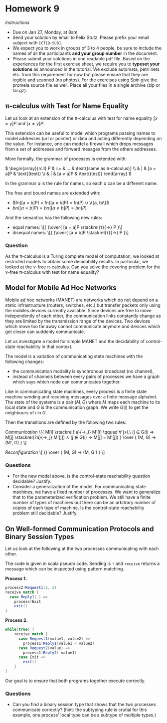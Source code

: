 # Homework 9

_Instructions_
* Due on Jan 27, Monday, at 8am.
* Send your solution by email to Felix Stutz. Please prefix your email subject with `[CT19-SUB]`.
* We expect you to work in groups of 3 to 4 people, be sure to include the names of all the participants **and your group number** in the document.
* Please submit your solutions in one readable pdf file. Based on the experiences for the first exercise sheet, we require you to **typeset your solutions** as announced in the tutorial.
  We exclude automata, petri nets etc. from this requirement for now but please ensure that they are legible and scanned (no photos).
  For the exercises using Spin give the promela source file as well. Place all your files in a single archive (zip or tar.gz).


## π-calculus with Test for Name Equality

Let us look at an extension of the π-calculus with test for name equality $[x=y]P$ and $[x≠y]P$.

This extension can be useful to model which programs passing names to model addresses (url or pointer) or data and acting differently depending on the value.
For instance, one can model a firewall which drops messages from a set of addresses and forward mesages from the others addresses.

More formally, the grammar of processes is extended with:

$
\begin{array}{rcll}
   P & ::= & …              & \text{(same as π-calculus)}   \\\\
     &   | & [a = a]P       & \text{(test)}  \\\\
     &   | & [a ≠ a]P       & \text{(test)}
\end{array}
$

In the grammar $a$ is the rule for names, so each $a$ can be a different name.

The free and bound names are extended with:
* $fn([a = b]P) = fn([a ≠ b]P) = fn(P) ∪ \\{a, b\\}$
* $bn([a = b]P) = bn([a ≠ b]P) = bn(P)$

And the semantics has the following new rules:
* equal names: \\[{ }\over{ [a = a]P  \stackrel{τ}{→} P }\\]
* disequal names: \\[{ }\over{ [a ≠ b]P  \stackrel{τ}{→} P }\\]

### Question
As the π-calculus is a Turing complete model of computation, we looked at restricted models to obtain some decidability results.
In particular, we looked at the $ν$-free π-calculus.
Can you solve the covering problem for the $ν$-free π-calculus with test for name equality?



## Model for Mobile Ad Hoc Networks

Mobile ad hoc networks (MANET) are networks which do not depend on a static infrastructure (routers, switches, etc.) but transfer packets only using the mobiles devices currently available.
Since devices are free to move independently of each other, the communication links constantly change as they are limited by the transmission range of the devices.
Two devices which move too far away cannot communicate anymore and devices which get closer can suddenly communicate.

Let us investigate a model for simple MANET and the decidability of control-state reachability in that context.

The model is a variation of communicating state machines with the following changes:
* the communication modality is synchronous broadcast (no channel),
* instead of channels between every pairs of processes we have a graph which says which node can communicates together.

Like in communicating state machines, every process is a finite state machine sending and receiving messages over a finite message alphabet.
The state of the systems is a pair $(M, G)$ where $M$ maps each machine to its local state and $G$ is the communication graph.
We write $G(i)$ to get the neighbours of $i$ in $G$.

Then the transitions are defined by the following two rules:

_Communication_
\\[{
M[i] \stackrel{!a}{→_i} M'[i] \qquad ∀ j≠i.\ (j ∈ G(i) ⇒ M[j] \stackrel{?a}{→_j} M'[j]) ∧ (j ∉ G(i) ⇒ M[j] = M'[j])
} \over {
(M, G) → (M', G)
}
\\]

_Reconfiguration_
\\[ {} \over { (M, G) → (M, G') } \\]

### Questions
* For the new model above, is the control-state reachability question decidable? Justify.
* Consider a generalization of the model.
  For communicating state machines, we have a fixed number of processes.
  We want to generalize that to the parameterized verification problem.
  We still have a finite number of types of machines but there can be an arbitrary number of copies of each type of machine.
  Is the control-state reachability problem still decidable? Justify.


## On Well-formed Communication Protocols and Binary Session Types

Let us look at the following at the two processes communicating with each other.

The code is given in scala pseudo code.
Sending is `!` and `receive` returns a message which can be inspected using pattern matching.

__Process 1.__
```scala
process2!Request1(1, 2)
receive match {
  case Reply1(_) =>
    process!Exit
    exit()
}
```

__Process 2.__
```scala
while(true) {
    receive match {
      case Request1(value1, value2) =>
        process1!Reply1(value1 < value2)
      case Request2(value) =>
        process1!Reply2(-value1)
      case Exit =>
        exit()
    }
}
```

Our goal is to ensure that both programs together execute correctly.

###  Questions
* Can you find a binary session type that shows that the two processes communicate correctly?
  (hint: the subtyping rule is crutial for this example, one process' local type can be a subtype of multiple types.)
